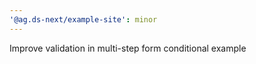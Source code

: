 ```yaml
---
'@ag.ds-next/example-site': minor
---
```


Improve validation in multi-step form conditional example
